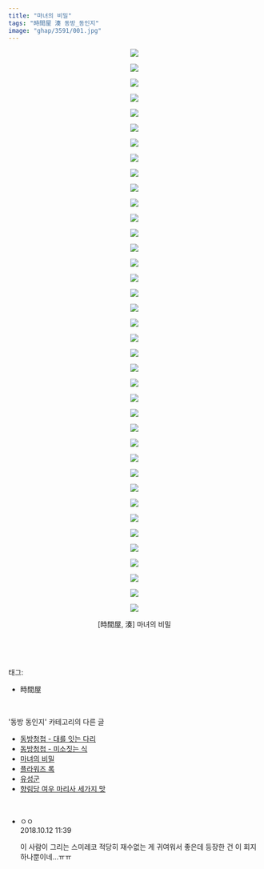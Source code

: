 ```yaml
---
title: "마녀의 비밀"
tags: "時間屋 湊 동방_동인지"
image: "ghap/3591/001.jpg"
---
```

<div class="article">
<p style="text-align: center; clear: none; float: none;"><img src="{{ site.nasurl }}/ghap/3591/001.jpg"/></p>
<p style="text-align: center; clear: none; float: none;"><img src="{{ site.nasurl }}/ghap/3591/002.jpg"/></p>
<p style="text-align: center; clear: none; float: none;"><img src="{{ site.nasurl }}/ghap/3591/003.jpg"/></p>
<p style="text-align: center; clear: none; float: none;"><img src="{{ site.nasurl }}/ghap/3591/004.jpg"/></p>
<p style="text-align: center; clear: none; float: none;"><img src="{{ site.nasurl }}/ghap/3591/005.jpg"/></p>
<p style="text-align: center; clear: none; float: none;"><img src="{{ site.nasurl }}/ghap/3591/006.jpg"/></p>
<p style="text-align: center; clear: none; float: none;"><img src="{{ site.nasurl }}/ghap/3591/007.jpg"/></p>
<p style="text-align: center; clear: none; float: none;"><img src="{{ site.nasurl }}/ghap/3591/008.jpg"/></p>
<p style="text-align: center; clear: none; float: none;"><img src="{{ site.nasurl }}/ghap/3591/009.jpg"/></p>
<p style="text-align: center; clear: none; float: none;"><img src="{{ site.nasurl }}/ghap/3591/010.jpg"/></p>
<p style="text-align: center; clear: none; float: none;"><img src="{{ site.nasurl }}/ghap/3591/011.jpg"/></p>
<p style="text-align: center; clear: none; float: none;"><img src="{{ site.nasurl }}/ghap/3591/012.jpg"/></p>
<p style="text-align: center; clear: none; float: none;"><img src="{{ site.nasurl }}/ghap/3591/013.jpg"/></p>
<p style="text-align: center; clear: none; float: none;"><img src="{{ site.nasurl }}/ghap/3591/014.jpg"/></p>
<p style="text-align: center; clear: none; float: none;"><img src="{{ site.nasurl }}/ghap/3591/015.jpg"/></p>
<p style="text-align: center; clear: none; float: none;"><img src="{{ site.nasurl }}/ghap/3591/016.jpg"/></p>
<p style="text-align: center; clear: none; float: none;"><img src="{{ site.nasurl }}/ghap/3591/017.jpg"/></p>
<p style="text-align: center; clear: none; float: none;"><img src="{{ site.nasurl }}/ghap/3591/018.jpg"/></p>
<p style="text-align: center; clear: none; float: none;"><img src="{{ site.nasurl }}/ghap/3591/019.jpg"/></p>
<p style="text-align: center; clear: none; float: none;"><img src="{{ site.nasurl }}/ghap/3591/020.jpg"/></p>
<p style="text-align: center; clear: none; float: none;"><img src="{{ site.nasurl }}/ghap/3591/021.jpg"/></p>
<p style="text-align: center; clear: none; float: none;"><img src="{{ site.nasurl }}/ghap/3591/022.jpg"/></p>
<p style="text-align: center; clear: none; float: none;"><img src="{{ site.nasurl }}/ghap/3591/023.jpg"/></p>
<p style="text-align: center; clear: none; float: none;"><img src="{{ site.nasurl }}/ghap/3591/024.jpg"/></p>
<p style="text-align: center; clear: none; float: none;"><img src="{{ site.nasurl }}/ghap/3591/025.jpg"/></p>
<p style="text-align: center; clear: none; float: none;"><img src="{{ site.nasurl }}/ghap/3591/026.jpg"/></p>
<p style="text-align: center; clear: none; float: none;"><img src="{{ site.nasurl }}/ghap/3591/027.jpg"/></p>
<p style="text-align: center; clear: none; float: none;"><img src="{{ site.nasurl }}/ghap/3591/028.jpg"/></p>
<p style="text-align: center; clear: none; float: none;"><img src="{{ site.nasurl }}/ghap/3591/029.jpg"/></p>
<p style="text-align: center; clear: none; float: none;"><img src="{{ site.nasurl }}/ghap/3591/030.jpg"/></p>
<p style="text-align: center; clear: none; float: none;"><img src="{{ site.nasurl }}/ghap/3591/031.jpg"/></p>
<p style="text-align: center; clear: none; float: none;"><img src="{{ site.nasurl }}/ghap/3591/032.jpg"/></p>
<p style="text-align: center; clear: none; float: none;"><img src="{{ site.nasurl }}/ghap/3591/033.jpg"/></p>
<p style="text-align: center; clear: none; float: none;"><img src="{{ site.nasurl }}/ghap/3591/034.jpg"/></p>
<p style="text-align: center; clear: none; float: none;"><img src="{{ site.nasurl }}/ghap/3591/035.jpg"/></p>
<p style="text-align: center; clear: none; float: none;"><img src="{{ site.nasurl }}/ghap/3591/036.jpg"/></p>
<p style="text-align: center; clear: none; float: none;"><img src="{{ site.nasurl }}/ghap/3591/037.jpg"/></p>
<p style="text-align: center; clear: none; float: none;"><img src="{{ site.nasurl }}/ghap/3591/038.jpg"/></p>
<p style="text-align: center; clear: none; float: none;">[時間屋, 湊] 마녀의 비밀</p>
<p><br/></p>
</div><br/>
<div class="tagTrail">
<p>태그: </p>
<ul>
<li>時間屋</li>
</ul>
</div><br/>
<div class="another">
<p>'동방 동인지' 카테고리의 다른 글</p>
<ul>
<li><a href="/2017-07-23-ghap_3597">동방청첩 - 대를 잇는 다리</a></li>
<li><a href="/2017-07-23-ghap_3596">동방청첩 - 미소짓는 식</a></li>
<li><a href="/2017-07-21-ghap_3591">마녀의 비밀</a></li>
<li><a href="/2017-07-21-ghap_3589">플라워즈 록</a></li>
<li><a href="/2017-07-21-ghap_3586">유성군</a></li>
<li><a href="/2017-07-21-ghap_3585">향림당 여우 마리사 세가지 맛</a></li>
</ul>
</div><br/>
<div class="cb_module cb_fluid">
<div class="cb_wrt cb_profile">
<div class="comment">
<ul>
<li class="cb_thumb_off" id="comment15353019">
<div class="cb_comment_area">
<div class="cb_info_area">
<div class="cb_section">
<span class="cb_nick_name">ㅇㅇ</span>
</div>
<div class="cb_section">
<span class="cb_date">2018.10.12 11:39 </span>
</div>
</div>
<div class="cb_dsc_comment">
<p class="cb_dsc">
											이 사람이 그리는 스미레코 적당히 재수없는 게 귀여워서 좋은데 등장한 건 이 회지 하나뿐이네...ㅠㅠ
										</p>
</div>
</div></li>
</ul>
</div>
</div><!-- commentList close -->
</div><br/>
